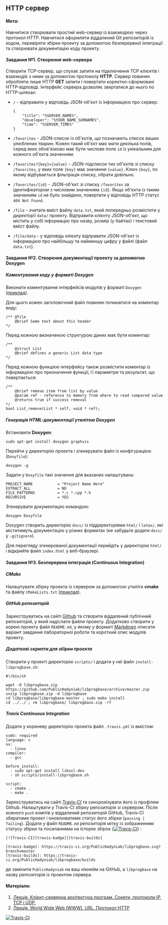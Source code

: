 <div class="col-md-8 wrap">

## HTTP сервер

#### Мета:

Навчитися створювати простий web-сервер із взаємодією через протокол HTTP. Навчитися оформляти віддалений Git репозиторій із кодом, перевіряти збірки проекту за допомогою безперервної інтеграції та створювати документацію коду проекту.

#### Завдання №1\. Створення web-сервера

Створити TCP-сервер, що слухає запити на підключення TCP клієнтів і взаємодіє з ними за допомогою протоколу **HTTP**. Сервер повинен обробляти лише HTTP **GET** запити і повертати коректно-сформовані HTTP-відповіді. Інтерфейс сервера дозволяє звертатися до нього по HTTP-шляхах:

*   `/` - відправити у відповідь JSON-об'єкт із інформацією про сервер:

        {
            "title": "%SERVER_NAME%", 
            "developer": "%YOUR_NAME_SURNAME%", 
            "time": "%SERVER_TIME%"
        }

*   `/favorites` - JSON-список із об'єктів, що позначають список ваших улюблених тварин. Кожен такий об'єкт має мати декілька полів, серед яких обов'язково має бути числове поле `id` із унікальним для кожного об'єкта значенням.
*   `/favorites?{key}={value}` - JSON-підсписок тих об'єктів зі списку `/favorites`, у яких поле `{key}` має значення `{value}`. Ключ `{key}`, по якому відбувається фільтрація списку, обрати довільно.
*   `/favorites/{id}` - JSON-об'єкт зі списку `/favorites` за ідентифікатором з числовим значенням `{id}`. Якщо об'єкта із таким значенням `id` не було знайдено, повертати у відповідь HTTP статус `404 Not Found`.
*   `/file` - зчитати вміст файлу `data.txt`, який попередньо розмістити у директорії `data/` проекту. Відправити клієнту JSON-об'єкт, що містить у собі інформацію про назву, розмір (у байтах) і текстовий вміст файлу.
*   `/file/data` - у відповідь клієнту відправити JSON-об'єкт із інформацією про найбільшу та найменшу цифру у файлі (файл `data.txt`).

#### Завдання №2\. Створення документації проекту за допомогою Doxygen

##### Коментування коду у форматі Doxygen

Виконати коментування інтерфейсів модулів у форматі `Doxygen` ([приклад](https://github.com/PublicHadyniak/libprogbase/blob/master/include/progbase/list.h)).

Для цього кожен заголовочний файл повинен починатися на коментар виду:

    /** @file
        @brief Some text about this header
    */

Перед кожною визначеною структурою даних має бути коментар:

    /**
        @struct List
        @brief defines a generic List data type
    */

Перед кожною функцією інтерфейсу також розмістити коментар із інформацією про призначення функції, її параметри та результат, що повертається:

    /**
        @brief remove item from list by value
        @param ref - reference to memory from where to read compared value
        @returns true if success removal
    */
    bool List_remove(List * self, void * ref);

##### Генерація HTML-документації утилітою Doxygen

Встановити **Doxygen**:

    sudo apt-get install doxygen graphvis

Перейти у директорію проекта і згенерувати файл із конфігурацією (`Doxyfile`):

    doxygen -g

Задати у `Doxyfile` такі значення для вказаних налаштувань:

    PROJECT_NAME           = "Project Name Here"
    EXTRACT_ALL            = NO
    FILE_PATTERNS          = *.c *.cpp *.h
    RECURSIVE              = YES

Згенерувати документацію командою:

    doxygen Doxyfile

Doxygen створить директорію `docs/` із піддиректоріями `html/` і `latex/`, які міститимуть документацію у різних форматах (не забудьте додати `docs/` у `.gitignore`).

Для перегляду згенерованої документації перейдіть у директорію `html/` і відкрийте файл `index.html` у веб-браузері.

#### Завдання №3\. Безперервна інтеграція (Continuous Integration)

##### CMake

Налаштувати збірку проекта із сервером за допомогою утиліти **cmake** та файлу `CMakeLists.txt` ([приклад](https://github.com/PublicHadyniak/c-project-template/blob/master/CMakeLists.txt)).

##### GitHub репозиторій

Зареєструватись на сайті [Github](https://github.com) та створити віддалений публічний репозиторій, у який надіслати файли проекту. Додатково створити у корені проекту файл `README.md`, у якому у форматі [Markdown](https://github.com/adam-p/markdown-here/wiki/Markdown-Cheatsheet) описати варіант завдання лабораторної роботи та короткий опис модулів проекту.

##### Додаткові скрипти для збірки проекта

Створити у проекті директорію `scripts/` і додати у неї файл `install-libprogbase.sh`:

    #!/bin/sh

    wget -O libprogbase.zip https://github.com/PublicHadyniak/libprogbase/archive/master.zip
    unzip libprogbase.zip -d libprogbase
    cd libprogbase/libprogbase-master ; sudo make install
    cd ../../ ; rm libprogbase/ libprogbase.zip -rf

##### Travis Continuous Integration

Додати у кореневу директорію проекта файл `.travis.yml` із вмістом:

    sudo: required
    language: c
    os:
      - linux
    compiler: 
      - gcc

    before_install:
      - sudo apt-get install libssl-dev
      - sh scripts/install-libprogbase.sh

    script: 
      - cmake . 
      - make .

Зареєструватись на сайті [Travis-CI](https://travis-ci.org) та синхронізувати його із профілем Github. Налаштувати у Travis-CI збірку репозиторія зі сервером. Після кожного `push` комітів у віддалений репозиторій GitHub, Travis-CI збиратиме проект і оновлюватиме статус його збірки (`passing | failing`). Додати у файл `README.md` репозиторія мітку із зображенням статусу збірки та посиланнями на історію збірок ([![Travis-CI](https://travis-ci.org/PublicHadyniak/libprogbase.svg?branch=master)](https://travis-ci.org/PublicHadyniak/libprogbase/builds)) :

    [![Travis-CI][travis-badge]][travis-builds]

    [travis-badge]: https://travis-ci.org/PublicHadyniak/libprogbase.svg?branch=master
    [travis-builds]: https://travis-ci.org/PublicHadyniak/libprogbase/builds

де замінити `PublicHadyniak` на ваш нікнейм на GitHub, а `libprogbase` на назву репозиторія із проектом сервера.

#### Матеріали:

1.  [Лекція. Клієнт-серверна архітектура програм. Сокети, протоколи IP, TCP i UDP.](https://docs.google.com/document/d/1Lm-2s3EyzOd7ynPMKzi53y3kbZ_UwagXfhWCp6dv4sw/edit?usp=sharing)
2.  [Лекція. World Wide Web (WWW). URL. Протокол HTTP](https://docs.google.com/document/d/1aUdlTlbHDYhhdf2gVs1j94FmBrLviKb8QLfFVxqi-0A/edit#heading=h.1ii1x15xikxx)

</div>

[![Travis-CI][travis-badge]][travis-builds]

[travis-badge]: https://travis-ci.org/lomayka/lab8.svg?branch=master
[travis-builds]: https://travis-ci.org/lomayka/lab8/builds`
